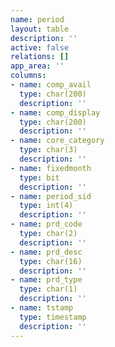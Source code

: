 ```yaml
---
name: period
layout: table
description: ''
active: false
relations: []
app_area: ''
columns:
- name: comp_avail
  type: char(200)
  description: ''
- name: comp_display
  type: char(200)
  description: ''
- name: core_category
  type: char(3)
  description: ''
- name: fixedmonth
  type: bit
  description: ''
- name: period_sid
  type: int(4)
  description: ''
- name: prd_code
  type: char(2)
  description: ''
- name: prd_desc
  type: char(16)
  description: ''
- name: prd_type
  type: char(1)
  description: ''
- name: tstamp
  type: timestamp
  description: ''
---
```


